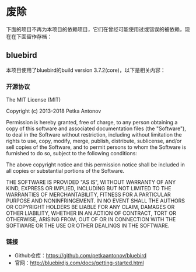 # 废除
下面的项目不再为本项目的依赖项目，它们在曾经可能使用过或错误的被依赖，现在在下面留作存档：
## bluebird
本项目使用了bluebird的build version 3.7.2(core)，以下是相关内容：
### 开源协议
The MIT License (MIT)

Copyright (c) 2013-2018 Petka Antonov

Permission is hereby granted, free of charge, to any person obtaining a copy
of this software and associated documentation files (the "Software"), to deal
in the Software without restriction, including without limitation the rights
to use, copy, modify, merge, publish, distribute, sublicense, and/or sell
copies of the Software, and to permit persons to whom the Software is
furnished to do so, subject to the following conditions:

The above copyright notice and this permission notice shall be included in
all copies or substantial portions of the Software.

THE SOFTWARE IS PROVIDED "AS IS", WITHOUT WARRANTY OF ANY KIND, EXPRESS OR
IMPLIED, INCLUDING BUT NOT LIMITED TO THE WARRANTIES OF MERCHANTABILITY,
FITNESS FOR A PARTICULAR PURPOSE AND NONINFRINGEMENT.  IN NO EVENT SHALL THE
AUTHORS OR COPYRIGHT HOLDERS BE LIABLE FOR ANY CLAIM, DAMAGES OR OTHER
LIABILITY, WHETHER IN AN ACTION OF CONTRACT, TORT OR OTHERWISE, ARISING FROM,
OUT OF OR IN CONNECTION WITH THE SOFTWARE OR THE USE OR OTHER DEALINGS IN
THE SOFTWARE.
### 链接
* Github仓库：https://github.com/petkaantonov/bluebird
* 官网：http://bluebirdjs.com/docs/getting-started.html
